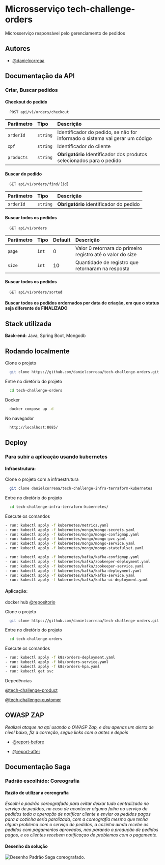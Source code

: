 
# Microsserviço tech-challenge-orders

Microsserviço responsável pelo gerenciamento de pedidos


## Autores

- [@danielcorreaa](https://github.com/danielcorreaa)


## Documentação da API

### Criar, Buscar pedidos

#### Checkout do pedido 

```http
  POST api/v1/orders/checkout
```

| Parâmetro   | Tipo       | Descrição                           |
| :---------- | :--------- | :---------------------------------- |
| `orderId` | `string` |  Identificador do pedido, se não for informado o sistema vai gerar um código |
| `cpf` | `string` |   Identificador do cliente |
| `products` | `string` | **Obrigatório**  Identificador dos produtos selecionados para o pedido |

#### Buscar do pedido 

```http
  GET api/v1/orders/find/{id}
```

| Parâmetro   | Tipo       | Descrição                           |
| :---------- | :--------- | :---------------------------------- |
| `orderId` | `string` | **Obrigatório**  identificador do pedido |


#### Buscar todos os pedidos

```http
  GET api/v1/orders
```
| Parâmetro   | Tipo       |  Default|Descrição                                   |
| :---------- | :--------- | :------------------------------------------ |:--- |
| `page`      | `int` | 0| Valor 0 retornara do primeiro registro até o valor  do size|
| `size`      | `int` | 10 |Quantidade de registro que retornaram na resposta|


#### Buscar todos os pedidos

```http
  GET api/v1/orders/sorted
```

#### Buscar todos os pedidos ordernados por data de criação, em que o status seja diferente de FINALIZADO
## Stack utilizada


**Back-end:** Java, Spring Boot, Mongodb


## Rodando localmente

Clone o projeto

```bash
  git clone https://github.com/danielcorreaa/tech-challenge-orders.git
```

Entre no diretório do projeto

```bash
  cd tech-challenge-orders
```

Docker

```bash
  docker compose up -d
```

No navegador

```bash
  http://localhost:8085/
```



## Deploy

### Para subir a aplicação usando kubernetes

#### Infraestrutura:

Clone o projeto com a infraestrutura

```bash
  git clone danielcorreaa/tech-challenge-infra-terraform-kubernetes
```
Entre no diretório do projeto

```bash
  cd tech-challenge-infra-terraform-kubernetes/
````

Execute os comandos

```bash   
- run: kubectl apply -f kubernetes/metrics.yaml     
- run: kubectl apply -f kubernetes/mongo/mongo-secrets.yaml 
- run: kubectl apply -f kubernetes/mongo/mongo-configmap.yaml 
- run: kubectl apply -f kubernetes/mongo/mongo-pvc.yaml 
- run: kubectl apply -f kubernetes/mongo/mongo-service.yaml 
- run: kubectl apply -f kubernetes/mongo/mongo-statefulset.yaml

- run: kubectl apply -f kubernetes/kafka/kafka-configmap.yaml
- run: kubectl apply -f kubernetes/kafka/zookeeper-deployment.yaml
- run: kubectl apply -f kubernetes/kafka/zookeeper-service.yaml
- run: kubectl apply -f kubernetes/kafka/kafka-deployment.yaml
- run: kubectl apply -f kubernetes/kafka/kafka-service.yaml
- run: kubectl apply -f kubernetes/kafka/kafka-ui-deployment.yaml

````

#### Aplicação:

docker hub [@repositorio](https://hub.docker.com/r/daniel36/tech-challenge-orders/tags)

Clone o projeto

```bash
  git clone https://github.com/danielcorreaa/tech-challenge-orders.git
```

Entre no diretório do projeto

```bash
  cd tech-challenge-orders
```

Execute os comandos
```bash   
- run: kubectl apply -f k8s/orders-deployment.yaml
- run: kubectl apply -f k8s/orders-service.yaml
- run: kubectl apply -f k8s/orders-hpa.yaml
- run: kubectl get svc

````

Depedências

[@tech-challenge-product](https://github.com/danielcorreaa/tech-challenge-product)

[@tech-challenge-customer](https://github.com/danielcorreaa/tech-challenge-customer)




## OWASP ZAP
*Realizei ataque na api usando o OWASP Zap, e deu apenas um alerta de nível baixo, fiz a correção, segue links com o antes e depois*

- [@report-before](https://danielcorreaa.github.io/tech-challenge-orders/before/cardapio/2024-03-11-ZAP-Report-.html)


- [@report-after](https://danielcorreaa.github.io/tech-challenge-orders/after/cardapio/2024-03-11-ZAP-Report-.html)

## Documentação Saga

### Padrão escolhido: Coreografia 

#### Razão de utilizar a coreografia
*Escolhi o padrão coreografado para evitar deixar tudo centralizado no serviço de pedidos, no caso de acontecer alguma falha no serviço de pedidos toda a operação de notificar cliente e enviar os pedidos pagos para a cozinha seria paralizada, com a coreografia mesmo que tenha algum problema com o serviço de pedidos, a cozinha ainda recebe os pedidos com pagamentos aprovados, nao parando a produção de pedidos pagos, e os clientes recebem notificaçao de problemas com o pagamento.*

#### Desenho da solução

![Desenho Padrão Saga coreografado.](/images/saga-diagrama.png)

